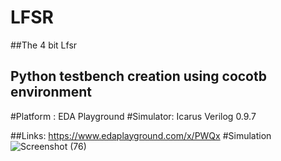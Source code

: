 # LFSR

##The 4 bit Lfsr 
## Python testbench creation using cocotb environment
#Platform : EDA Playground
#Simulator: Icarus Verilog 0.9.7          

##Links: https://www.edaplayground.com/x/PWQx
#Simulation
![Screenshot (76)](https://user-images.githubusercontent.com/82306704/162632350-73013bfe-74c3-4dd2-add9-3ea32b14705f.png)
